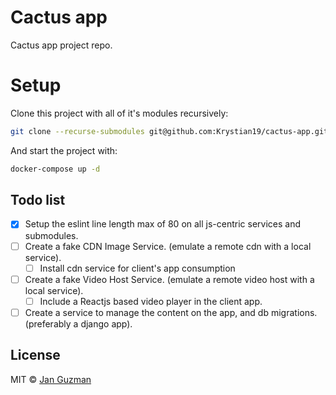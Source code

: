 # Cactus app
Cactus app project repo.

# Setup

Clone this project with all of it's modules recursively:

```sh
git clone --recurse-submodules git@github.com:Krystian19/cactus-app.git
```

And start the project with:
```sh
docker-compose up -d
```

## Todo list

- [x] Setup the eslint line length max of 80 on all js-centric services and submodules.
- [ ] Create a fake CDN Image Service. (emulate a remote cdn with a local service).
    - [ ] Install cdn service for client's app consumption
- [ ] Create a fake Video Host Service. (emulate a remote video host with a local service).
    - [ ] Include a Reactjs based video player in the client app.
- [ ] Create a service to manage the content on the app, and db migrations. (preferably a django app).
<!-- - [x] Venus -->

## License
MIT © [Jan Guzman](https://github.com/Krystian19)
